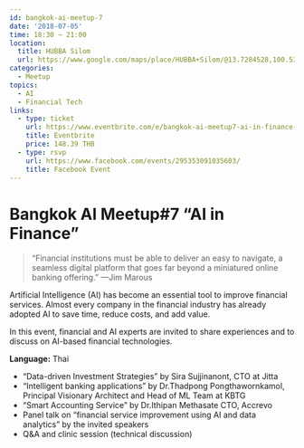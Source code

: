 ```yaml
---
id: bangkok-ai-meetup-7
date: '2018-07-05'
time: 18:30 ~ 21:00
location:
  title: HUBBA Silom
  url: https://www.google.com/maps/place/HUBBA+Silom/@13.7284528,100.5327612,17z/data=!3m1!4b1!4m5!3m4!1s0x30e29fae73679647:0x7c7a75a8f471f6f4!8m2!3d13.7284528!4d100.5349499
categories:
  - Meetup
topics:
  - AI
  - Financial Tech
links:
  - type: ticket
    url: https://www.eventbrite.com/e/bangkok-ai-meetup7-ai-in-finance-tickets-47296341631?aff=efbevent
    title: Eventbrite
    price: 148.39 THB
  - type: rsvp
    url: https://www.facebook.com/events/295353091035603/
    title: Facebook Event
---
```


# Bangkok AI Meetup#7 “AI in Finance”

> “Financial institutions must be able to deliver an easy to navigate, a seamless digital platform that goes far beyond a miniatured online banking offering.” —Jim Marous

Artificial Intelligence (AI) has become an essential tool to improve financial services. Almost every company in the financial industry has already adopted AI to save time, reduce costs, and add value.

In this event, financial and AI experts are invited to share experiences and to discuss on AI-based financial technologies.

**Language:** Thai

* “Data-driven Investment Strategies” by Sira Sujjinanont, CTO at Jitta
* “Intelligent banking applications” by Dr.Thadpong Pongthawornkamol, Principal Visionary Architect and Head of ML Team at KBTG
* “Smart Accounting Service” by Dr.Ithipan Methasate
  CTO, Accrevo
* Panel talk on “financial service improvement using AI and data analytics” by the invited speakers
* Q&A and clinic session (technical discussion)
